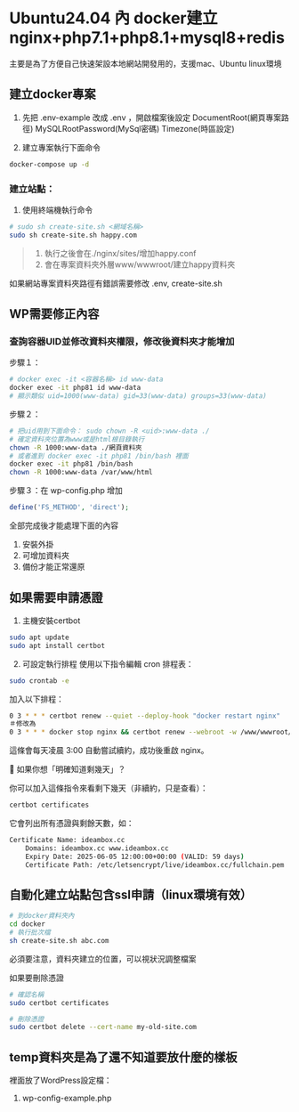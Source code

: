 # Ubuntu24.04 內 docker建立nginx+php7.1+php8.1+mysql8+redis
主要是為了方便自己快速架設本地網站開發用的，支援mac、Ubuntu linux環境

## 建立docker專案
1. 先把 .env-example 改成 .env ，開啟檔案後設定 DocumentRoot(網頁專案路徑)
MySQLRootPassword(MySql密碼)
Timezone(時區設定)


2. 建立專案執行下面命令
```bash
docker-compose up -d
```
### 建立站點：
1. 使用終端機執行命令
```BASH
# sudo sh create-site.sh <網域名稱>
sudo sh create-site.sh happy.com
```
> 1. 執行之後會在./nginx/sites/增加happy.conf
> 2. 會在專案資料夾外層www/wwwroot/建立happy資料夾

如果網站專案資料夾路徑有錯誤需要修改 .env, create-site.sh


## WP需要修正內容
### 查詢容器UID並修改資料夾權限，修改後資料夾才能增加
步驟１：
```bash
# docker exec -it <容器名稱> id www-data
docker exec -it php81 id www-data
# 顯示類似 uid=1000(www-data) gid=33(www-data) groups=33(www-data)
```
步驟２：
```bash
# 把uid用到下面命令： sudo chown -R <uid>:www-data ./
# 確定資料夾位置為www或是html根目錄執行
chown -R 1000:www-data ./網頁資料夾
# 或者進到 docker exec -it php81 /bin/bash 裡面
docker exec -it php81 /bin/bash
chown -R 1000:www-data /var/www/html
```
步驟３：在 wp-config.php 增加
```php
define('FS_METHOD', 'direct');
```
全部完成後才能處理下面的內容
1. 安裝外掛
2. 可增加資料夾
3. 備份才能正常還原



## 如果需要申請憑證
1. 主機安裝certbot
```bash
sudo apt update
sudo apt install certbot
```

2. 可設定執行排程
使用以下指令編輯 cron 排程表：
```bash
sudo crontab -e
```
加入以下排程：
```bash
0 3 * * * certbot renew --quiet --deploy-hook "docker restart nginx"
＃修改為
0 3 * * * docker stop nginx && certbot renew --webroot -w /www/wwwroot/happy --quiet >> /var/log/certbot_renew.log 2>&1 && docker start nginx
```
這條會每天凌晨 3:00 自動嘗試續約，成功後重啟 nginx。


🔧 如果你想「明確知道剩幾天」？

你可以加入這條指令來看剩下幾天（非續約，只是查看）：
```bash
certbot certificates
```
它會列出所有憑證與剩餘天數，如：
```bash
Certificate Name: ideambox.cc
    Domains: ideambox.cc www.ideambox.cc
    Expiry Date: 2025-06-05 12:00:00+00:00 (VALID: 59 days)
    Certificate Path: /etc/letsencrypt/live/ideambox.cc/fullchain.pem
```
## 自動化建立站點包含ssl申請（linux環境有效）
```bash
# 到docker資料夾內
cd docker
# 執行批次檔
sh create-site.sh abc.com
```
必須要注意，資料夾建立的位置，可以視狀況調整檔案

如果要刪除憑證
```bash
# 確認名稱
sudo certbot certificates

# 刪除憑證
sudo certbot delete --cert-name my-old-site.com
```
## temp資料夾是為了還不知道要放什麼的樣板
裡面放了WordPress設定檔：
1. wp-config-example.php